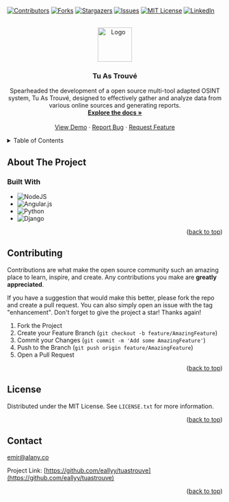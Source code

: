 <a name="readme-top"></a>
<!-- PROJECT SHIELDS -->
[![Contributors][contributors-shield]][contributors-url]
[![Forks][forks-shield]][forks-url]
[![Stargazers][stars-shield]][stars-url]
[![Issues][issues-shield]][issues-url]
[![MIT License][license-shield]][license-url]
[![LinkedIn][linkedin-shield]][linkedin-url]



<!-- PROJECT LOGO -->
<br />
<div align="center">
  <a href="https://github.com/eallyy/tuastrouve">
    <img src="web-ui/src/assets/images/favicon.png" alt="Logo" width="80" height="80">
  </a>

<h3 align="center">Tu As Trouvé</h3>

  <p align="center">
    Spearheaded the development of a open source multi-tool adapted OSINT system, Tu As Trouvé, designed to effectively gather and analyze data from various online sources and generating reports.
    <br />
    <a href="https://github.com/eallyy/tuastrouve"><strong>Explore the docs »</strong></a>
    <br />
    <br />
    <a href="https://github.com/eallyy/tuastrouve">View Demo</a>
    ·
    <a href="https://github.com/eallyy/tuastrouve/issues">Report Bug</a>
    ·
    <a href="https://github.com/eallyy/tuastrouve/issues">Request Feature</a>
  </p>
</div>



<!-- TABLE OF CONTENTS -->
<details>
  <summary>Table of Contents</summary>
  <ol>
    <li>
      <a href="#about-the-project">About The Project</a>
      <ul>
        <li><a href="#built-with">Built With</a></li>
      </ul>
    </li>
    <!--
    <li>
      <a href="#getting-started">Getting Started</a>
      <ul>
        <li><a href="#prerequisites">Prerequisites</a></li>
        <li><a href="#installation">Installation</a></li>
      </ul>
    </li>
    <li><a href="#usage">Usage</a></li>
    <li><a href="#roadmap">Roadmap</a></li>
    <li><a href="#contributing">Contributing</a></li>
    -->
    <li><a href="#license">License</a></li>
    <li><a href="#contact">Contact</a></li>
    <li><a href="#acknowledgments">Acknowledgments</a></li>
  </ol>
</details>



<!-- ABOUT THE PROJECT -->
## About The Project

### Built With

* ![NodeJS](https://img.shields.io/badge/node.js-6DA55F?style=for-the-badge&logo=node.js&logoColor=white)
* ![Angular.js](https://img.shields.io/badge/angular.js-%23E23237.svg?style=for-the-badge&logo=angularjs&logoColor=white)
* ![Python](https://img.shields.io/badge/python-3670A0?style=for-the-badge&logo=python&logoColor=ffdd54)
* ![Django](https://img.shields.io/badge/django-%23092E20.svg?style=for-the-badge&logo=django&logoColor=white)

<p align="right">(<a href="#readme-top">back to top</a>)</p>



<!-- GETTING STARTED 
## Getting Started

This is an example of how you may give instructions on setting up your project locally.
To get a local copy up and running follow these simple example steps.

### Prerequisites

This is an example of how to list things you need to use the software and how to install them.
* npm
  ```sh
  npm install npm@latest -g
  ```

### Installation

1. Get a free API Key at [https://example.com](https://example.com)
2. Clone the repo
   ```sh
   git clone https://github.com/eallyy/tuastrouve.git
   ```
3. Install NPM packages
   ```sh
   npm install
   ```
4. Enter your API in `config.js`
   ```js
   const API_KEY = 'ENTER YOUR API';
   ```

<p align="right">(<a href="#readme-top">back to top</a>)</p>

-->

<!-- USAGE EXAMPLES 
## Usage

Use this space to show useful examples of how a project can be used. Additional screenshots, code examples and demos work well in this space. You may also link to more resources.

_For more examples, please refer to the [Documentation](https://example.com)_

<p align="right">(<a href="#readme-top">back to top</a>)</p>

-->

<!-- ROADMAP 
## Roadmap

- [ ] Feature 1
- [ ] Feature 2
- [ ] Feature 3
    - [ ] Nested Feature

See the [open issues](https://github.com/eallyy/tuastrouve/issues) for a full list of proposed features (and known issues).

<p align="right">(<a href="#readme-top">back to top</a>)</p>

-->

<!-- CONTRIBUTING -->
## Contributing

Contributions are what make the open source community such an amazing place to learn, inspire, and create. Any contributions you make are **greatly appreciated**.

If you have a suggestion that would make this better, please fork the repo and create a pull request. You can also simply open an issue with the tag "enhancement".
Don't forget to give the project a star! Thanks again!

1. Fork the Project
2. Create your Feature Branch (`git checkout -b feature/AmazingFeature`)
3. Commit your Changes (`git commit -m 'Add some AmazingFeature'`)
4. Push to the Branch (`git push origin feature/AmazingFeature`)
5. Open a Pull Request

<p align="right">(<a href="#readme-top">back to top</a>)</p>

<!-- LICENSE -->
## License

Distributed under the MIT License. See `LICENSE.txt` for more information.

<p align="right">(<a href="#readme-top">back to top</a>)</p>



<!-- CONTACT -->
## Contact

emir@alany.co

Project Link: [https://github.com/eallyy/tuastrouve](https://github.com/eallyy/tuastrouve)

<p align="right">(<a href="#readme-top">back to top</a>)</p>

<!-- MARKDOWN LINKS & IMAGES -->
<!-- https://www.markdownguide.org/basic-syntax/#reference-style-links -->
[contributors-shield]: https://img.shields.io/github/contributors/eallyy/tuastrouve.svg?style=for-the-badge
[contributors-url]: https://github.com/eallyy/tuastrouve/graphs/contributors
[forks-shield]: https://img.shields.io/github/forks/eallyy/tuastrouve.svg?style=for-the-badge
[forks-url]: https://github.com/eallyy/tuastrouve/network/members
[stars-shield]: https://img.shields.io/github/stars/eallyy/tuastrouve.svg?style=for-the-badge
[stars-url]: https://github.com/eallyy/tuastrouve/stargazers
[issues-shield]: https://img.shields.io/github/issues/eallyy/tuastrouve.svg?style=for-the-badge
[issues-url]: https://github.com/eallyy/tuastrouve/issues
[license-shield]: https://img.shields.io/github/license/eallyy/tuastrouve.svg?style=for-the-badge
[license-url]: https://github.com/eallyy/tuastrouve/blob/master/LICENSE.txt
[linkedin-shield]: https://img.shields.io/badge/-LinkedIn-black.svg?style=for-the-badge&logo=linkedin&colorB=555
[linkedin-url]: https://linkedin.com/in/emir-alanyalioglu
